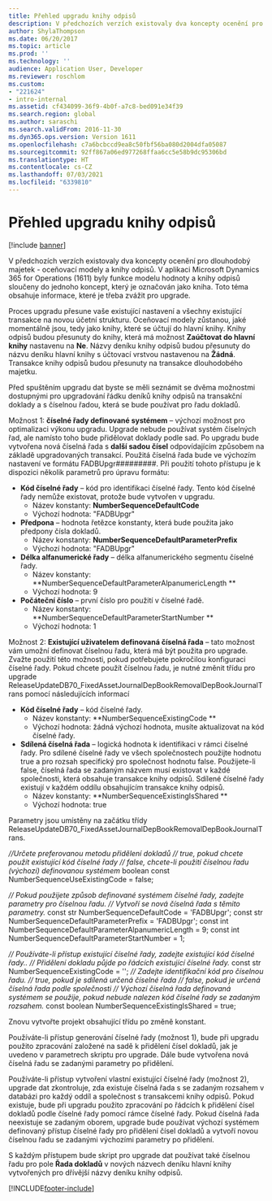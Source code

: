 ```yaml
---
title: Přehled upgradu knihy odpisů
description: V předchozích verzích existovaly dva koncepty ocenění pro dlouhodobý majetek, oceňovací modely a knihy odpisů.
author: ShylaThompson
ms.date: 06/20/2017
ms.topic: article
ms.prod: ''
ms.technology: ''
audience: Application User, Developer
ms.reviewer: roschlom
ms.custom:
- "221624"
- intro-internal
ms.assetid: cf434099-36f9-4b0f-a7c8-bed091e34f39
ms.search.region: global
ms.author: saraschi
ms.search.validFrom: 2016-11-30
ms.dyn365.ops.version: Version 1611
ms.openlocfilehash: c7a6bcbccd9ea8c50fbf56ba080d2004dfa05087
ms.sourcegitcommit: 92ff867a06ed977268ffaa6cc5e58b9dc95306bd
ms.translationtype: HT
ms.contentlocale: cs-CZ
ms.lasthandoff: 07/03/2021
ms.locfileid: "6339810"
---
```

# <a name="depreciation-book-upgrade-overview"></a>Přehled upgradu knihy odpisů

[!include [banner](../includes/banner.md)]

V předchozích verzích existovaly dva koncepty ocenění pro dlouhodobý majetek - oceňovací modely a knihy odpisů. V aplikaci Microsoft Dynamics 365 for Operations (1611) byly funkce modelu hodnoty a knihy odpisů sloučeny do jednoho koncept, který je označován jako kniha. Toto téma obsahuje informace, které je třeba zvážit pro upgrade. 

Proces upgradu přesune vaše existující nastavení a všechny existující transakce na novou účetní strukturu. Oceňovací modely zůstanou, jaké momentálně jsou, tedy jako knihy, které se účtují do hlavní knihy. Knihy odpisů budou přesunuty do knihy, která má možnost **Zaúčtovat do hlavní knihy** nastavenu na **Ne**. Názvy deníku knihy odpisů budou přesunuty do názvu deníku hlavní knihy s účtovací vrstvou nastavenou na **Žádná**. Transakce knihy odpisů budou přesunuty na transakce dlouhodobého majetku. 

Před spuštěním upgradu dat byste se měli seznámit se dvěma možnostmi dostupnými pro upgradování řádku deníků knihy odpisů na transakční doklady a s číselnou řadou, která se bude používat pro řadu dokladů. 

Možnost 1:  **číselné řady definované systémem** – výchozí možnost pro optimalizaci výkonu upgradu. Upgrade nebude používat systém číselných řad, ale namísto toho bude přidělovat doklady podle sad. Po upgradu bude vytvořena nová číselná řada s **další sadou čísel** odpovídajícím způsobem na základě upgradovaných transakcí. Použitá číselná řada bude ve výchozím nastavení ve formátu FADBUpgr\#\#\#\#\#\#\#\#\#. Při použití tohoto přístupu je k dispozici několik parametrů pro úpravu formátu:

-   **Kód číselné řady** – kód pro identifikaci číselné řady. Tento kód číselné řady nemůže existovat, protože bude vytvořen v upgradu.
    -   Název konstanty: **NumberSequenceDefaultCode**
    -   Výchozí hodnota: "FADBUpgr"
-   **Předpona** – hodnota řetězce konstanty, která bude použita jako předpony čísla dokladů.
    -   Název konstanty: **NumberSequenceDefaultParameterPrefix**
    -   Výchozí hodnota: "FADBUpgr"
-   **Délka alfanumerické řady** – délka alfanumerického segmentu číselné řady.
    -   Název konstanty: **NumberSequenceDefaultParameterAlpanumericLength **
    -   Výchozí hodnota: 9
-   **Počáteční číslo** – první číslo pro použití v číselné řadě.
    -   Název konstanty: **NumberSequenceDefaultParameterStartNumber  **
    -   Výchozí hodnota: 1

Možnost 2: **Existující uživatelem definovaná číselná řada** – tato možnost vám umožní definovat číselnou řadu, která má být použita pro upgrade. Zvažte použití této možnosti, pokud potřebujete pokročilou konfiguraci číselné řady. Pokud chcete použít číselnou řadu, je nutné změnit třídu pro upgrade ReleaseUpdateDB70\_FixedAssetJournalDepBookRemovalDepBookJournalTrans pomocí následujících informací

-   **Kód číselné řady** – kód číselné řady.
    -   Název konstanty: **NumberSequenceExistingCode **
    -   Výchozí hodnota: žádná výchozí hodnota, musíte aktualizovat na kód číselné řady.
-   **Sdílená číselná řada** – logická hodnota k identifikaci v rámci číselné řady. Pro sdílené číselné řady ve všech společnostech použijte hodnotu true a pro rozsah specifický pro společnost hodnotu false. Použijete-li false, číselná řada se zadaným názvem musí existovat v každé společnosti, která obsahuje transakce knihy odpisů. Sdílené číselné řady existují v každém oddílu obsahujícím transakce knihy odpisů.
    -   Název konstanty: **NumberSequenceExistingIsShared **
    -   Výchozí hodnota: true

Parametry jsou umístěny na začátku třídy ReleaseUpdateDB70\_FixedAssetJournalDepBookRemovalDepBookJournalTrans. 

*//Určete preferovanou metodu přidělení dokladů* 
 *// true, pokud chcete použít existující kód číselné řady* 
 *// false, chcete-li použití číselnou řadu (výchozí) definovanou systémem* boolean const NumberSequenceUseExistingCode = false;  

*// Pokud použijete způsob definované systémem číselné řady, zadejte parametry pro číselnou řadu.*
 *// Vytvoří se nová číselná řada s těmito parametry.* const str NumberSequenceDefaultCode = 'FADBUpgr'; const str NumberSequenceDefaultParameterPrefix = 'FADBUpgr'; const int NumberSequenceDefaultParameterAlpanumericLength = 9; const int NumberSequenceDefaultParameterStartNumber = 1;   

*// Používáte-li přístup existující číselné řady, zadejte existující kód číselné řady..* 
 *// Přidělení dokladu půjde po řádcích existující číselné řady.* const str NumberSequenceExistingCode = ''; *// Zadejte identifikační kód pro číselnou řadu.* 
 *// true, pokud je sdílená určená číselné řada* 
 *// false, pokud je určená číselná řada podle společnosti* 
 *// Výchozí číselná řada definovaná systémem se použije, pokud nebude nalezen kód číselné řady se zadaným rozsahem.* const boolean NumberSequenceExistingIsShared = true; 

Znovu vytvořte projekt obsahující třídu po změně konstant. 

Používáte-li přístup generování číselné řady (možnost 1), bude při upgradu použito zpracování založené na sadě k přidělení čísel dokladů, jak je uvedeno v parametrech skriptu pro upgrade. Dále bude vytvořena nová číselná řadu se zadanými parametry po přidělení. 

Používáte-li přístup vytvoření vlastní existující číselné řady (možnost 2), upgrade dat zkontroluje, zda existuje číselná řada s se zadaným rozsahem v databázi pro každý oddíl a společnost s transakcemi knihy odpisů. Pokud existuje, bude při upgradu použito zpracování po řádcích k přidělení čísel dokladů podle číselné řady pomocí rámce číselné řady. Pokud číselná řada neexistuje se zadaným oborem, upgrade bude používat výchozí systémem definovaný přístup číselné řady pro přidělení čísel dokladů a vytvoří novou číselnou řadu se zadanými výchozími parametry po přidělení.

S každým přístupem bude skript pro upgrade dat používat také číselnou řadu pro pole **Řada dokladů** v nových názvech deníku hlavní knihy vytvořených pro dřívější názvy deníku knihy odpisů.





[!INCLUDE[footer-include](../../includes/footer-banner.md)]